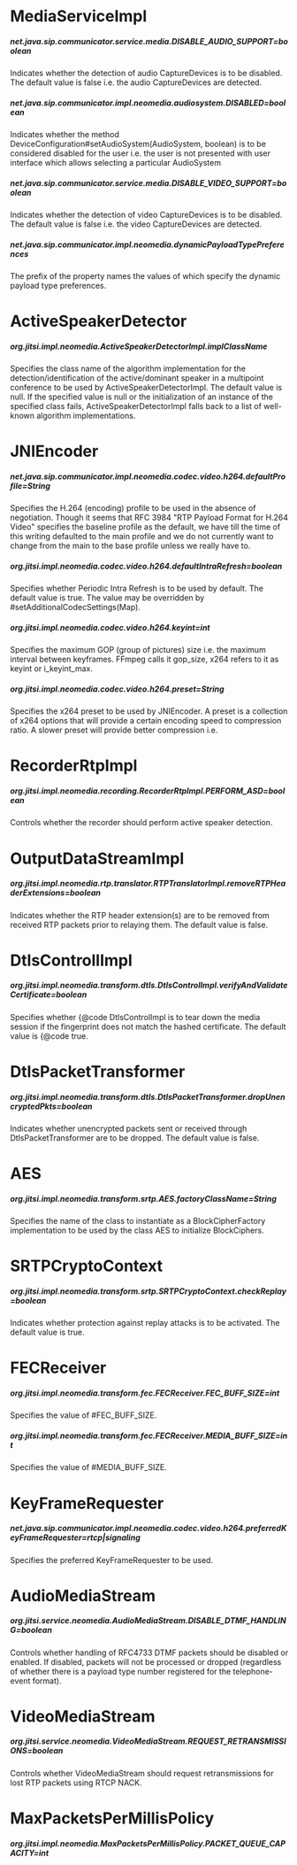 # MediaServiceImpl

##### net.java.sip.communicator.service.media.DISABLE\_AUDIO\_SUPPORT=*boolean*

Indicates whether the detection of audio CaptureDevices is to be disabled. The default value is false i.e. the audio CaptureDevices are detected.

##### net.java.sip.communicator.impl.neomedia.audiosystem.DISABLED=*boolean*

Indicates whether the method DeviceConfiguration#setAudioSystem(AudioSystem, boolean) is to be considered disabled for the user i.e. the user is not presented with user interface which allows selecting a particular AudioSystem

##### net.java.sip.communicator.service.media.DISABLE\_VIDEO\_SUPPORT=*boolean*

Indicates whether the detection of video CaptureDevices is to be disabled. The default value is false i.e. the video CaptureDevices are detected.

##### net.java.sip.communicator.impl.neomedia.dynamicPayloadTypePreferences

The prefix of the property names the values of which specify the dynamic payload type preferences.

# ActiveSpeakerDetector

##### org.jitsi.impl.neomedia.ActiveSpeakerDetectorImpl.implClassName

Specifies the class name of the algorithm implementation for the detection/identification of the active/dominant speaker in a multipoint conference to be used by ActiveSpeakerDetectorImpl. The default value is null. If the specified value is null or the initialization of an instance of the specified class fails, ActiveSpeakerDetectorImpl falls back to a list of well-known algorithm implementations.

# JNIEncoder

##### net.java.sip.communicator.impl.neomedia.codec.video.h264.defaultProfile=*String*

Specifies the H.264 (encoding) profile to be used in the absence of negotiation. Though it seems that RFC 3984 "RTP Payload Format for H.264 Video" specifies the baseline profile as the default, we have till the time of this writing defaulted to the main profile and we do not currently want to change from the main to the base profile unless we really have to.

##### org.jitsi.impl.neomedia.codec.video.h264.defaultIntraRefresh=*boolean*

Specifies whether Periodic Intra Refresh is to be used by default. The default value is true. The value may be overridden by #setAdditionalCodecSettings(Map).

##### org.jitsi.impl.neomedia.codec.video.h264.keyint=*int*

Specifies the maximum GOP (group of pictures) size i.e. the maximum interval between keyframes. FFmpeg calls it gop\_size, x264 refers to it as keyint or i\_keyint\_max.

##### org.jitsi.impl.neomedia.codec.video.h264.preset=*String*
    
Specifies the x264 preset to be used by JNIEncoder. A preset is a collection of x264 options that will provide a certain encoding speed to compression ratio. A slower preset will provide better compression i.e.

# RecorderRtpImpl

##### org.jitsi.impl.neomedia.recording.RecorderRtpImpl.PERFORM\_ASD=*boolean*

Controls whether the recorder should perform active speaker detection.

# OutputDataStreamImpl

##### org.jitsi.impl.neomedia.rtp.translator.RTPTranslatorImpl.removeRTPHeaderExtensions=*boolean*

Indicates whether the RTP header extension(s) are to be removed from received RTP packets prior to relaying them. The default value is false.

# DtlsControllImpl

##### org.jitsi.impl.neomedia.transform.dtls.DtlsControlImpl.verifyAndValidateCertificate=*boolean*

Specifies whether {@code DtlsControlImpl is to tear down the media session if the fingerprint does not match the hashed certificate. The default value is {@code true.

# DtlsPacketTransformer

##### org.jitsi.impl.neomedia.transform.dtls.DtlsPacketTransformer.dropUnencryptedPkts=*boolean*

Indicates whether unencrypted packets sent or received through DtlsPacketTransformer are to be dropped. The default value is false.

# AES

##### org.jitsi.impl.neomedia.transform.srtp.AES.factoryClassName=*String*

Specifies the name of the class to instantiate as a BlockCipherFactory implementation to be used by the class AES to initialize BlockCiphers.

# SRTPCryptoContext

##### org.jitsi.impl.neomedia.transform.srtp.SRTPCryptoContext.checkReplay=*boolean*

Indicates whether protection against replay attacks is to be activated. The default value is true.

# FECReceiver

##### org.jitsi.impl.neomedia.transform.fec.FECReceiver.FEC\_BUFF\_SIZE=*int*

Specifies the value of #FEC\_BUFF\_SIZE.

##### org.jitsi.impl.neomedia.transform.fec.FECReceiver.MEDIA\_BUFF\_SIZE=*int*

Specifies the value of #MEDIA\_BUFF\_SIZE.

# KeyFrameRequester

##### net.java.sip.communicator.impl.neomedia.codec.video.h264.preferredKeyFrameRequester=*rtcp|signaling*

Specifies the preferred KeyFrameRequester to be used.

# AudioMediaStream

##### org.jitsi.service.neomedia.AudioMediaStream.DISABLE\_DTMF\_HANDLING=*boolean*

Controls whether handling of RFC4733 DTMF packets should be disabled or enabled. If disabled, packets will not be processed or dropped (regardless of whether there is a payload type number registered for the telephone-event format).

# VideoMediaStream

##### org.jitsi.service.neomedia.VideoMediaStream.REQUEST\_RETRANSMISSIONS=*boolean*

Controls whether VideoMediaStream should request retransmissions for lost RTP packets using RTCP NACK.

# MaxPacketsPerMillisPolicy

##### org.jitsi.impl.neomedia.MaxPacketsPerMillisPolicy.PACKET\_QUEUE\_CAPACITY=*int*